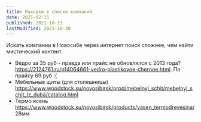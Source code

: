 ```yaml
---
title: Находки в списке компаний
date: 2021-02-15
published: 2021-10-13
lastModified: 2021-10-30
---
```


Искать компании в Новосибе через интернет поиск сложнее, чем найти мистический контент.

- Ведро за 35 руб - правда или прайс не обновлялся с 2013 года? https://2124761.ru/p14064661-vedro-plastikovoe-chernoe.html. По прайсу 69 руб :(
- Мебельные щиты (для столешницы) https://www.woodstock.su/novosibirsk/prod/mebelnyj_schit/mebelnyj_schit_iz_duba/catalog.html
- Термо ясень https://www.woodstock.su/novosibirsk/products/yasen_termodrevesina/ 28мм